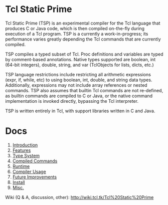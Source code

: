 # Tcl Static Prime

Tcl Static Prime (TSP) is an experimental compiler for the Tcl language 
that produces C or Java code, which is then compiled on-the-fly during 
execution of a Tcl program.   TSP is a currently a work-in-progress;
its performance varies greatly depending the Tcl commands that are
currently compiled.

TSP compiles a typed subset of Tcl.  Proc definitions and variables are 
typed by comment-based annotations.  Native types supported are boolean, 
int (64-bit integers), double, string, and var (TclObjects for lists, dicts,
etc.)

TSP language restrictions include restricting all arithmetic expressions
(expr, if, while, etc) to using boolean, int, double, and string data types.
Additionally, expressions may not include array references or nested commands.
TSP also assumes that builtin Tcl commands are not re-defined, as builtin 
commands are compiled to C or Java,  or the native command implementation is 
invoked directly, bypassing the Tcl interpreter.  


TSP is written entirely in Tcl, with support libraries written in C and Java.


# Docs

  1. [Introduction](./docs/introduction.md)
  2. [Features](./docs/tsp-lang-features.md)
  3. [Type System](./docs/type-system.md)
  4. [Compiled Commands](./docs/compiled-commands.md)
  5. [Runtime](./docs/runtime.md)
  6. [Compiler Usage](./docs/compiler-usage.md)
  7. [Future Improvements](./docs/future-improvements.md)
  8. [Install](./docs/install.md)
  9. [Misc.](./docs/misc.md)


Wiki (Q & A, discussion, other): http://wiki.tcl.tk/Tcl%20Static%20Prime

